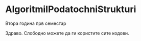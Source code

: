 # AlgoritmiIPodatochniStrukturi
Втора година прв семестар 

Здраво.
Слободно можете да ги користите сите кодови. 
